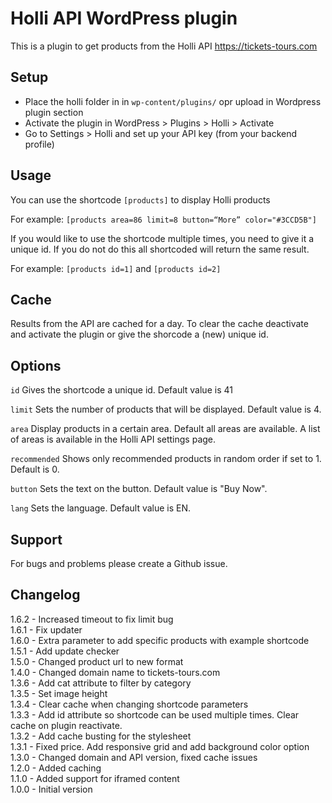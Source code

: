 # Holli API WordPress plugin 

This is a plugin to get products from the Holli API https://tickets-tours.com

## Setup 

 * Place the holli folder in in `wp-content/plugins/` opr upload in Wordpress plugin section
 * Activate the plugin in WordPress > Plugins > Holli > Activate
 * Go to Settings > Holli and set up your API key (from your backend profile)

## Usage

You can use the shortcode `[products]` to display Holli products  

For example: `[products area=86 limit=8 button=“More” color="#3CCD5B"]`

If you would like to use the shortcode multiple times, you need to give it a unique id. If you do not do this all shortcoded will return the same result.  

For example: `[products id=1]` and `[products id=2]`

## Cache

Results from the API are cached for a day. To clear the cache deactivate and activate the plugin or give the shorcode a (new) unique id.

## Options
`id` Gives the shortcode a unique id. Default value is 41

`limit` Sets the number of products that will be displayed. Default value is 4.

`area` Display products in a certain area. Default all areas are available. A list of areas is available in the Holli API settings page.

`recommended` Shows only recommended products in random order if set to 1. Default is 0.

`button` Sets the text on the button. Default value is "Buy Now".

`lang` Sets the language. Default value is EN.

## Support

For bugs and problems please create a Github issue.

## Changelog

1.6.2 - Increased timeout to fix limit bug  
1.6.1 - Fix updater  
1.6.0 - Extra parameter to add specific products with example shortcode  
1.5.1 - Add update checker  
1.5.0 - Changed product url to new format  
1.4.0 - Changed domain name to tickets-tours.com  
1.3.6 - Add cat attribute to filter by category  
1.3.5 - Set image height  
1.3.4 - Clear cache when changing shortcode parameters  
1.3.3 - Add id attribute so shortcode can be used multiple times. Clear cache on plugin reactivate.  
1.3.2 - Add cache busting for the stylesheet  
1.3.1 - Fixed price. Add responsive grid and add background color option  
1.3.0 - Changed domain and API version, fixed cache issues   
1.2.0 - Added caching  
1.1.0 - Added support for iframed content  
1.0.0 - Initial version
